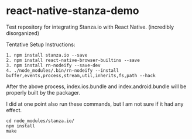 # react-native-stanza-demo
Test repository for integrating Stanza.io with React Native. (incredibly disorganized)

Tentative Setup Instructions:
```
1. npm install stanza.io --save
2. npm install react-native-browser-builtins --save
3. npm install rn-nodeify --save-dev
4. ./node_modules/.bin/rn-nodeify --install buffer,events,process,stream,util,inherits,fs,path --hack
```

After the above process, index.ios.bundle and index.android.bundle will be properly built by the packager. 

I did at one point also run these commands, but I am not sure if it had any effect.
```
cd node_modules/stanza.io/
npm install
make
